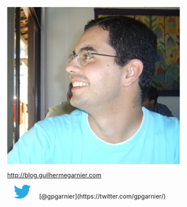 <img src="static/eu.jpg" width="400px" />

http://blog.guilhermegarnier.com

<img src="static/twitter.svg" style="width: 40px; margin: 0 15px" />
[@gpgarnier](https://twitter.com/gpgarnier/)
